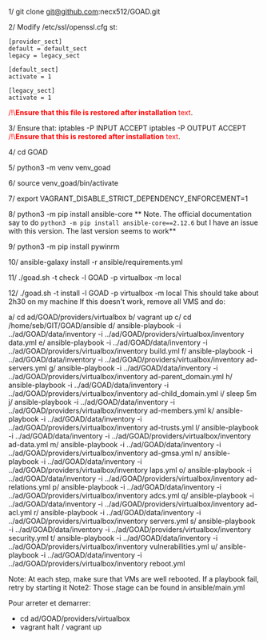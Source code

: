 1/ git clone git@github.com:necx512/GOAD.git

2/ Modify /etc/ssl/openssl.cfg st: 

```
[provider_sect]
default = default_sect
legacy = legacy_sect

[default_sect]
activate = 1

[legacy_sect]
activate = 1
```
 <span style="color:red">/!\\**Ensure that this file is restored after installation** text</span>.

3/ Ensure that:
iptables -P INPUT ACCEPT
iptables -P OUTPUT ACCEPT
<span style="color:red">/!\\**Ensure that this is restored after installation** text</span>.

4/ cd GOAD

5/ python3 -m venv venv_goad 

6/ source venv_goad/bin/activate

7/ export VAGRANT_DISABLE_STRICT_DEPENDENCY_ENFORCEMENT=1

8/ python3 -m pip install ansible-core 
** Note. The official documentation say to do `python3 -m pip install ansible-core==2.12.6` but I have an issue with this version. The last version seems to work**

9/ python3 -m pip install pywinrm

10/ ansible-galaxy install -r ansible/requirements.yml

11/ ./goad.sh -t check -l GOAD -p virtualbox -m local

12/ ./goad.sh -t install -l GOAD -p virtualbox -m local
This should take about 2h30 on my machine If this doesn't work, remove all VMS and do:


a/ cd ad/GOAD/providers/virtualbox
b/ vagrant up
c/ cd /home/seb/GIT/GOAD/ansible
d/ ansible-playbook -i ../ad/GOAD/data/inventory -i ../ad/GOAD/providers/virtualbox/inventory data.yml 
e/ ansible-playbook -i ../ad/GOAD/data/inventory -i ../ad/GOAD/providers/virtualbox/inventory build.yml
f/ ansible-playbook -i ../ad/GOAD/data/inventory -i ../ad/GOAD/providers/virtualbox/inventory ad-servers.yml
g/ ansible-playbook -i ../ad/GOAD/data/inventory -i ../ad/GOAD/providers/virtualbox/inventory ad-parent_domain.yml
h/ ansible-playbook -i ../ad/GOAD/data/inventory -i ../ad/GOAD/providers/virtualbox/inventory ad-child_domain.yml
i/ sleep 5m
j/ ansible-playbook -i ../ad/GOAD/data/inventory -i ../ad/GOAD/providers/virtualbox/inventory ad-members.yml
k/ ansible-playbook -i ../ad/GOAD/data/inventory -i ../ad/GOAD/providers/virtualbox/inventory ad-trusts.yml
l/ ansible-playbook -i ../ad/GOAD/data/inventory -i ../ad/GOAD/providers/virtualbox/inventory ad-data.yml
m/ ansible-playbook -i ../ad/GOAD/data/inventory -i ../ad/GOAD/providers/virtualbox/inventory ad-gmsa.yml
n/ ansible-playbook -i ../ad/GOAD/data/inventory -i ../ad/GOAD/providers/virtualbox/inventory laps.yml
o/ ansible-playbook -i ../ad/GOAD/data/inventory -i ../ad/GOAD/providers/virtualbox/inventory ad-relations.yml
p/ ansible-playbook -i ../ad/GOAD/data/inventory -i ../ad/GOAD/providers/virtualbox/inventory adcs.yml
q/ ansible-playbook -i ../ad/GOAD/data/inventory -i ../ad/GOAD/providers/virtualbox/inventory ad-acl.yml
r/ ansible-playbook -i ../ad/GOAD/data/inventory -i ../ad/GOAD/providers/virtualbox/inventory servers.yml 
s/ ansible-playbook -i ../ad/GOAD/data/inventory -i ../ad/GOAD/providers/virtualbox/inventory security.yml
t/ ansible-playbook -i ../ad/GOAD/data/inventory -i ../ad/GOAD/providers/virtualbox/inventory vulnerabilities.yml
u/ ansible-playbook -i ../ad/GOAD/data/inventory -i ../ad/GOAD/providers/virtualbox/inventory reboot.yml

Note: At each step, make sure that VMs are well rebooted. If a playbook fail, retry by starting it
Note2: Those stage can be found in ansible/main.yml


Pour arreter et demarrer:

- cd ad/GOAD/providers/virtualbox
- vagrant halt / vagrant up


